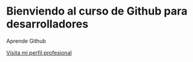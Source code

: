 # Bienviendo al curso de Github para desarrolladores

Aprende Github

[Visita mi perfil profesional](https://www.linkedin.com/in/luis-a-ram%C3%ADrez-pi%C3%B1a-b849a0255)
